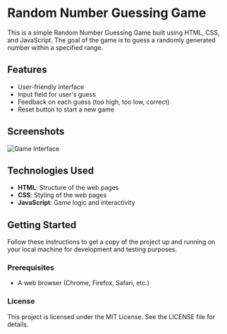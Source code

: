 # Random Number Guessing Game

This is a simple Random Number Guessing Game built using HTML, CSS, and JavaScript. The goal of the game is to guess a randomly generated number within a specified range. 

## Features

- User-friendly interface
- Input field for user's guess
- Feedback on each guess (too high, too low, correct)
- Reset button to start a new game

## Screenshots

![Game Interface](images/game_screenshot.png)

## Technologies Used

- **HTML**: Structure of the web pages
- **CSS**: Styling of the web pages
- **JavaScript**: Game logic and interactivity

## Getting Started

Follow these instructions to get a copy of the project up and running on your local machine for development and testing purposes.

### Prerequisites

- A web browser (Chrome, Firefox, Safari, etc.)

### License
This project is licensed under the MIT License. See the LICENSE file for details.

